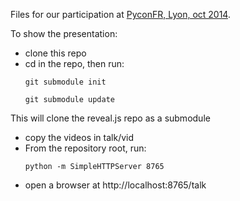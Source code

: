 Files for our participation at [PyconFR, Lyon, oct 2014](http://www.pycon.fr/2014/schedule/presentation/37/).

To show the presentation:

* clone this repo
* cd in the repo, then run:
    ```
    git submodule init
    
    git submodule update
    ```
This will clone the reveal.js repo as a submodule
* copy the videos in talk/vid
* From the repository root, run:
    ```
    python -m SimpleHTTPServer 8765
    ```
* open a browser at http://localhost:8765/talk
